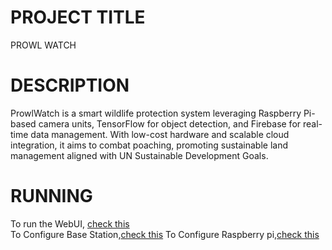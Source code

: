 # PROJECT TITLE

PROWL WATCH

# DESCRIPTION

ProwlWatch is a smart wildlife protection system leveraging Raspberry Pi-based camera units, TensorFlow for object detection, and Firebase for real-time data management. With low-cost hardware and scalable cloud integration, it aims to combat poaching, promoting sustainable land management aligned with UN Sustainable Development Goals.

# RUNNING

To run the WebUI, [check this](docs/webUI/README.md)    
To Configure Base Station,[check this](docs/Hardware_Configs/README.md)
To Configure Raspberry pi,[check this](docs/Hardware_Config/Pi/README.md)
